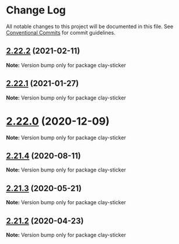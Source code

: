 # Change Log

All notable changes to this project will be documented in this file.
See [Conventional Commits](https://conventionalcommits.org) for commit guidelines.

## [2.22.2](https://github.com/liferay/clay/tree/master/packages/clay-sticker/compare/v2.22.1...v2.22.2) (2021-02-11)

**Note:** Version bump only for package clay-sticker





## [2.22.1](https://github.com/liferay/clay/tree/master/packages/clay-sticker/compare/v2.22.0...v2.22.1) (2021-01-27)

**Note:** Version bump only for package clay-sticker





# [2.22.0](https://github.com/liferay/clay/tree/master/packages/clay-sticker/compare/v2.21.5...v2.22.0) (2020-12-09)

**Note:** Version bump only for package clay-sticker





## [2.21.4](https://github.com/liferay/clay/tree/master/packages/clay-sticker/compare/v2.21.3...v2.21.4) (2020-08-11)

**Note:** Version bump only for package clay-sticker





## [2.21.3](https://github.com/liferay/clay/tree/master/packages/clay-sticker/compare/v2.21.2...v2.21.3) (2020-05-21)

**Note:** Version bump only for package clay-sticker





## [2.21.2](https://github.com/liferay/clay/tree/master/packages/clay-sticker/compare/v2.21.1...v2.21.2) (2020-04-23)

**Note:** Version bump only for package clay-sticker

